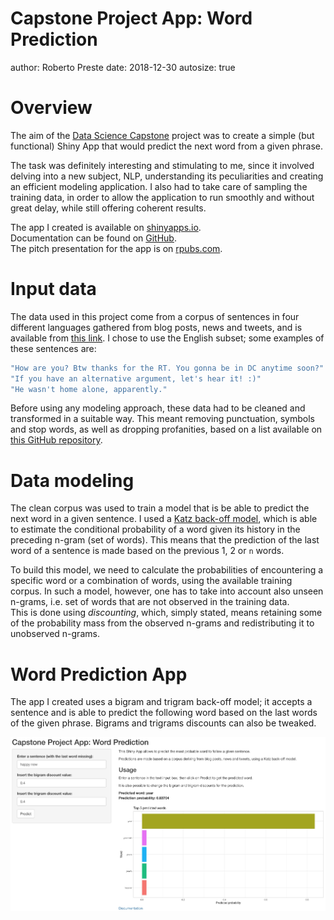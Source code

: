 Capstone Project App: Word Prediction
========================================================
author: Roberto Preste
date: 2018-12-30 
autosize: true

Overview
========================================================

The aim of the [Data Science Capstone](https://www.coursera.org/learn/data-science-project) project was to create a simple (but functional) Shiny App that would predict the next word from a given phrase.  

The task was definitely interesting and stimulating to me, since it involved delving into a new subject, NLP, understanding its peculiarities and creating an efficient modeling application. I also had to take care of sampling the training data, in order to allow the application to run smoothly and without great delay, while still offering coherent results.  

The app I created is available on [shinyapps.io](https://robertopreste.shinyapps.io/WordPredictionApp).  
Documentation can be found on [GitHub](https://github.com/robertopreste/datasciencecoursera/tree/master/Capstone_Project).  
The pitch presentation for the app is on [rpubs.com](https://rpubs.com/robertopreste/wordpredictionpitch).  

Input data
========================================================

The data used in this project come from a corpus of sentences in four different languages gathered from blog posts, news and tweets, and is available from [this link](https://d396qusza40orc.cloudfront.net/dsscapstone/dataset/Coursera-SwiftKey.zip). I chose to use the English subset; some examples of these sentences are:  


```r
"How are you? Btw thanks for the RT. You gonna be in DC anytime soon?" 
"If you have an alternative argument, let's hear it! :)" 
"He wasn't home alone, apparently."
```

Before using any modeling approach, these data had to be cleaned and transformed in a suitable way. This meant removing punctuation, symbols and stop words, as well as dropping profanities, based on a list available on [this GitHub repository](https://github.com/RobertJGabriel/Google-profanity-words).  

Data modeling
========================================================

The clean corpus was used to train a model that is be able to predict the next word in a given sentence. I used a [Katz back-off model](https://en.wikipedia.org/wiki/Katz's_back-off_model), which is able to estimate the conditional probability of a word given its history in the preceding n-gram (set of words). This means that the prediction of the last word of a sentence is made based on the previous 1, 2 or `n` words.  

To build this model, we need to calculate the probabilities of encountering a specific word or a combination of words, using the available training corpus. In such a model, however, one has to take into account also unseen n-grams, i.e. set of words that are not observed in the training data.  
This is done using *discounting*, which, simply stated, means retaining some of the probability mass from the observed n-grams and redistributing it to unobserved n-grams.  

Word Prediction App
========================================================

The app I created uses a bigram and trigram back-off model; it accepts a sentence and is able to predict the following word based on the last words of the given phrase. Bigrams and trigrams discounts can also be tweaked.  

[![screenshot](app_shot.jpg)](https://robertopreste.shinyapps.io/WordPredictionApp)  

